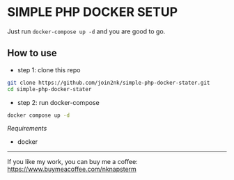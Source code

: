 # SIMPLE PHP DOCKER SETUP

Just run `docker-compose up -d` and you are good to go.

## How to use

- step 1: clone this repo

```bash
git clone https://github.com/join2nk/simple-php-docker-stater.git
cd simple-php-docker-stater
```

- step 2: run docker-compose

``` bash 
docker compose up -d
```

_Requirements_

- docker


---

If you like my work, you can
buy me a coffee: https://www.buymeacoffee.com/nknapsterm